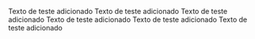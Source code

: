 Texto de teste adicionado 
Texto de teste adicionado 
Texto de teste adicionado 
Texto de teste adicionado 
Texto de teste adicionado 
Texto de teste adicionado 
